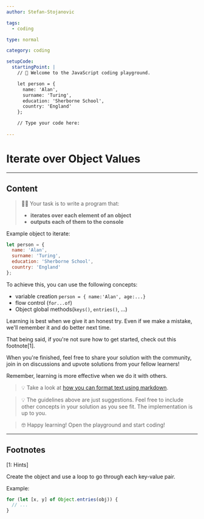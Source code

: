 ```yaml
---
author: Stefan-Stojanovic

tags:
  - coding

type: normal

category: coding

setupCode:
  startingPoint: |
    // 👋 Welcome to the JavaScript coding playground.

    let person = {
      name: 'Alan',
      surname: 'Turing',
      education: 'Sherborne School',
      country: 'England'
    };

    // Type your code here:
    
---
```


# Iterate over Object Values

---

## Content
  
> 👩‍💻 Your task is to write a program that: 
> - **iterates over each element of an object**
> - **outputs each of them to the console**

Example object to iterate:

```javascript
let person = {
  name: 'Alan', 
  surname: 'Turing', 
  education: 'Sherborne School', 
  country: 'England'
};
```

To achieve this, you can use the following concepts:
- variable creation `person = { name:'Alan', age:...}`
- flow control (`for...of`)
- Object global methods(`keys()`, `entries()`, ...)

Learning is best when we give it an honest try. Even if we make a mistake, we'll remember it and do better next time.

That being said, if you're not sure how to get started, check out this footnote[1]. 

When you're finished, feel free to share your solution with the community, join in on discussions and upvote solutions from your fellow learners!

Remember, learning is more effective when we do it with others.

> 💡 Take a look at [how you can format text using markdown](https://www.enki.com/glossary/general/markdown-formatting).

> 💡 The guidelines above are just suggestions. Feel free to include other concepts in your solution as you see fit. The implementation is up to you.

> 🤓 Happy learning! Open the playground and start coding!


---

## Footnotes

[1: Hints]

Create the object and use a loop to go through each key-value pair.

Example:
```javascript
for (let [x, y] of Object.entries(obj)) {
  // ...
}
```
